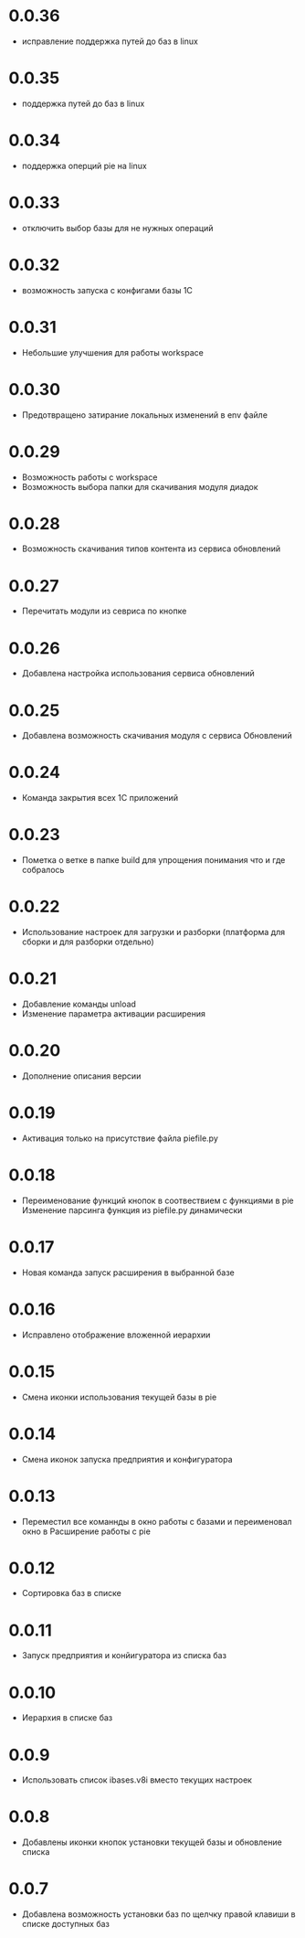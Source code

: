 # 0.0.36

- исправление поддержка путей до баз в linux

# 0.0.35

- поддержка путей до баз в linux

# 0.0.34

- поддержка оперций pie на linux

# 0.0.33

- отключить выбор базы для не нужных операций

# 0.0.32

- возможность запуска с конфигами базы 1С

# 0.0.31

- Небольшие улучшения для работы workspace

# 0.0.30

- Предотвращено затирание локальных изменений в env файле

# 0.0.29

- Возможность работы с workspace
- Возможность выбора папки для скачивания модуля диадок

# 0.0.28

- Возможность скачивания типов контента из сервиса обновлений

# 0.0.27

- Перечитать модули из севриса по кнопке

# 0.0.26

- Добавлена настройка использования сервиса обновлений

# 0.0.25

- Добавлена возможность скачивания модуля с сервиса Обновлений

# 0.0.24

- Команда закрытия всех 1С приложений

# 0.0.23

- Пометка о ветке в папке build для упрощения понимания что и где собралось

# 0.0.22

- Использование настроек для загрузки и разборки (платформа для сборки и для разборки отдельно)

# 0.0.21

- Добавление команды unload
- Изменение параметра активации расширения

# 0.0.20

- Дополнение описания версии

# 0.0.19

- Активация только на присутствие файла piefile.py

# 0.0.18

- Переименование функций кнопок в соотвествием с функциями в pie
Изменение парсинга функция из piefile.py динамически

# 0.0.17

- Новая команда запуск расширения в выбранной базе

# 0.0.16

- Исправлено отображение вложенной иерархии

# 0.0.15

- Смена иконки использования текущей базы в pie

# 0.0.14

- Смена иконок запуска предприятия и конфигуратора

# 0.0.13

- Переместил все команнды в окно работы с базами и переименовал окно в Расширение работы с pie

# 0.0.12

- Сортировка баз в списке

# 0.0.11

- Запуск предприятия и конйигуратора из списка баз

# 0.0.10

- Иерархия в списке баз

# 0.0.9

- Использовать список ibases.v8i вместо текущих настроек

# 0.0.8

- Добавлены иконки кнопок установки текущей базы и обновление списка

# 0.0.7

- Добавлена возможность установки баз по щелчку правой клавиши в списке доступных баз
